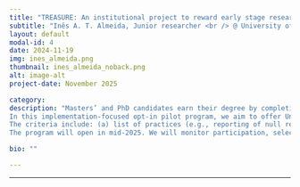 ```yaml
---
title: "TREASURE: An institutional project to reward early stage researchers"
subtitle: "Inês A. T. Almeida, Junior researcher <br /> @ University of Coimbra "
layout: default
modal-id: 4
date: 2024-11-19
img: ines_almeida.png
thumbnail: ines_almeida_noback.png
alt: image-alt
project-date: November 2025

category: 
description: "Masters’ and PhD candidates earn their degree by completing a thesis, which typically contains one or more research articles. Yet, along the research path, researchers may create other outputs (e.g., protocols, methods, data, code), use reproducible and transparent practices (e.g., evidence synthesis, reporting guidelines, use of unique identifiers) and engage academics and non-academics to develop, conduct and disseminate (e.g., public engagement) the research. Implementing and sharing these practices and outputs accelerates progress by facilitating reuse, reproducibility and replication. To change research practice and culture, however, we must recognize and reward researchers for sharing more than research articles. 
In this implementation-focused opt-in pilot program, we aim to offer University of Coimbra Masters’ and PhD candidates a formal reward for implementing reproducible, reusable and open research practices in their thesis research. We are co-creating the reward criteria with a Local Advisory Board (graduate students, course coordinators, and supervisors), with advice from an expert External Board. 
The criteria include: (a) list of practices (e.g., reporting of null results, author contributions statements) and outputs (e.g., reusable step-by-step protocols, materials) from which the students can select, (b) assessment criteria for each practice/output (focus on quality), and (c) number of practices/outputs that must be implemented. The criteria are designed to be adaptable to different disciplines and projects. 
The program will open in mid-2025. We will monitor participation, selected practices and outputs, and disciplines, for program improvement. In this talk we will present the program and share lessons learned during its development and implementation."

bio: ""

---
```

---
